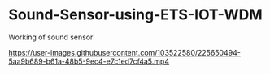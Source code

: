 # Sound-Sensor-using-ETS-IOT-WDM

Working of sound sensor



https://user-images.githubusercontent.com/103522580/225650494-5aa9b689-b61a-48b5-9ec4-e7c1ed7cf4a5.mp4

